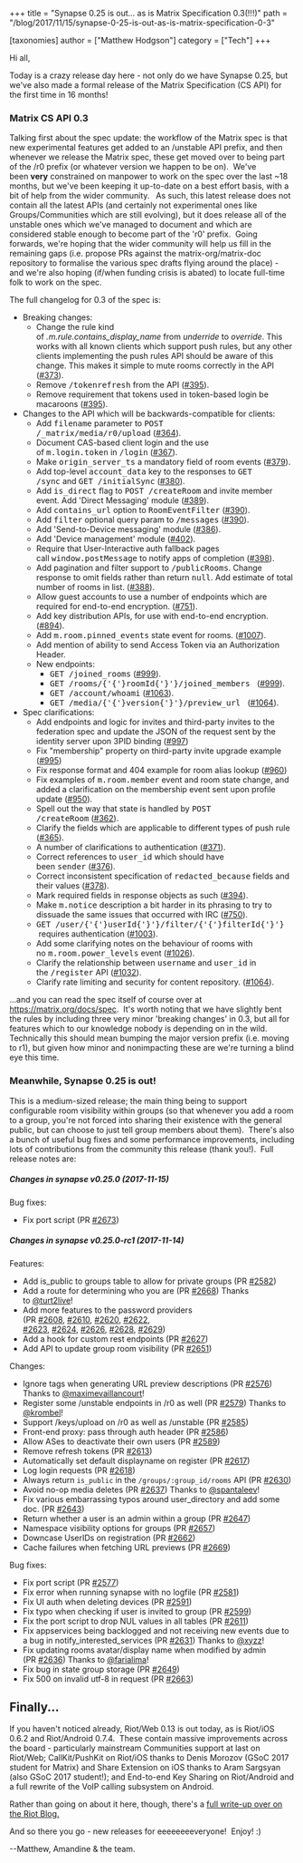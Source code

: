 +++
title = "Synapse 0.25 is out... as is Matrix Specification 0.3(!!!)"
path = "/blog/2017/11/15/synapse-0-25-is-out-as-is-matrix-specification-0-3"

[taxonomies]
author = ["Matthew Hodgson"]
category = ["Tech"]
+++

Hi all,

Today is a crazy release day here - not only do we have Synapse 0.25, but we've also made a formal release of the Matrix Specification (CS API) for the first time in 16 months!

### Matrix CS API 0.3

Talking first about the spec update: the workflow of the Matrix spec is that new experimental features get added to an /unstable API prefix, and then whenever we release the Matrix spec, these get moved over to being part of the /r0 prefix (or whatever version we happen to be on).  We've been <strong>very</strong> constrained on manpower to work on the spec over the last ~18 months, but we've been keeping it up-to-date on a best effort basis, with a bit of help from the wider community.  <b> </b>As such, this latest release does not contain all the latest APIs (and certainly not experimental ones like Groups/Communities which are still evolving), but it does release all of the unstable ones which we've managed to document and which are considered stable enough to become part of the 'r0' prefix.  Going forwards, we're hoping that the wider community will help us fill in the remaining gaps (i.e. propose PRs against the matrix-org/matrix-doc repository to formalise the various spec drafts flying around the place) - and we're also hoping (if/when funding crisis is abated) to locate full-time folk to work on the spec.

The full changelog for 0.3 of the spec is:
<ul class="simple">
 	<li>Breaking changes:
<ul>
 	<li>Change the rule kind of <cite>.m.rule.contains_display_name</cite> from <cite>underride</cite> to <cite>override</cite>. This works with all known clients which support push rules, but any other clients implementing the push rules API should be aware of this change. This makes it simple to mute rooms correctly in the API (<a class="reference external" href="https://github.com/matrix-org/matrix-doc/pull/373">#373</a>).</li>
 	<li>Remove <tt class="docutils literal">/tokenrefresh</tt> from the API (<a class="reference external" href="https://github.com/matrix-org/matrix-doc/pull/395">#395</a>).</li>
 	<li>Remove requirement that tokens used in token-based login be macaroons (<a class="reference external" href="https://github.com/matrix-org/matrix-doc/pull/395">#395</a>).</li>
</ul>
</li>
 	<li>Changes to the API which will be backwards-compatible for clients:
<ul>
 	<li>Add <tt class="docutils literal">filename</tt> parameter to <tt class="docutils literal">POST /_matrix/media/r0/upload</tt> (<a class="reference external" href="https://github.com/matrix-org/matrix-doc/pull/364">#364</a>).</li>
 	<li>Document CAS-based client login and the use of <tt class="docutils literal">m.login.token</tt> in <tt class="docutils literal">/login</tt> (<a class="reference external" href="https://github.com/matrix-org/matrix-doc/pull/367">#367</a>).</li>
 	<li>Make <tt class="docutils literal">origin_server_ts</tt> a mandatory field of room events (<a class="reference external" href="https://github.com/matrix-org/matrix-doc/pull/370">#379</a>).</li>
 	<li>Add top-level <tt class="docutils literal">account_data</tt> key to the responses to <tt class="docutils literal">GET /sync</tt> and <tt class="docutils literal">GET /initialSync</tt> (<a class="reference external" href="https://github.com/matrix-org/matrix-doc/pull/380">#380</a>).</li>
 	<li>Add <tt class="docutils literal">is_direct</tt> flag to <tt class="docutils literal">POST /createRoom</tt> and invite member event. Add 'Direct Messaging' module (<a class="reference external" href="https://github.com/matrix-org/matrix-doc/pull/389">#389</a>).</li>
 	<li>Add <tt class="docutils literal">contains_url</tt> option to <tt class="docutils literal">RoomEventFilter</tt> (<a class="reference external" href="https://github.com/matrix-org/matrix-doc/pull/390">#390</a>).</li>
 	<li>Add <tt class="docutils literal">filter</tt> optional query param to <tt class="docutils literal">/messages</tt> (<a class="reference external" href="https://github.com/matrix-org/matrix-doc/pull/390">#390</a>).</li>
 	<li>Add 'Send-to-Device messaging' module (<a class="reference external" href="https://github.com/matrix-org/matrix-doc/pull/386">#386</a>).</li>
 	<li>Add 'Device management' module (<a class="reference external" href="https://github.com/matrix-org/matrix-doc/pull/402">#402</a>).</li>
 	<li>Require that User-Interactive auth fallback pages call <tt class="docutils literal">window.postMessage</tt> to notify apps of completion (<a class="reference external" href="https://github.com/matrix-org/matrix-doc/pull/398">#398</a>).</li>
 	<li>Add pagination and filter support to <tt class="docutils literal">/publicRooms</tt>. Change response to omit fields rather than return <tt class="docutils literal">null</tt>. Add estimate of total number of rooms in list. (<a class="reference external" href="https://github.com/matrix-org/matrix-doc/pull/388">#388</a>).</li>
 	<li>Allow guest accounts to use a number of endpoints which are required for end-to-end encryption. (<a class="reference external" href="https://github.com/matrix-org/matrix-doc/pull/751">#751</a>).</li>
 	<li>Add key distribution APIs, for use with end-to-end encryption. (<a class="reference external" href="https://github.com/matrix-org/matrix-doc/pull/894">#894</a>).</li>
 	<li>Add <tt class="docutils literal">m.room.pinned_events</tt> state event for rooms. (<a class="reference external" href="https://github.com/matrix-org/matrix-doc/pull/1007">#1007</a>).</li>
 	<li>Add mention of ability to send Access Token via an Authorization Header.</li>
 	<li>New endpoints:
<ul>
 	<li><tt class="docutils literal">GET /joined_rooms</tt> (<a class="reference external" href="https://github.com/matrix-org/matrix-doc/pull/999">#999</a>).</li>
 	<li><tt class="docutils literal">GET <span class="pre">/rooms/{'{'}roomId{'}'}/joined_members</span>
</tt> (<a class="reference external" href="https://github.com/matrix-org/matrix-doc/pull/999">#999</a>).</li>
 	<li><tt class="docutils literal">GET /account/whoami</tt> (<a class="reference external" href="https://github.com/matrix-org/matrix-doc/pull/1063">#1063</a>).</li>
 	<li><tt class="docutils literal">GET <span class="pre">/media/{'{'}version{'}'}/preview_url</span>
</tt> (<a class="reference external" href="https://github.com/matrix-org/matrix-doc/pull/1064">#1064</a>).</li>
</ul>
</li>
</ul>
</li>
 	<li>Spec clarifications:
<ul>
 	<li>Add endpoints and logic for invites and third-party invites to the federation spec and update the JSON of the request sent by the identity server upon 3PID binding (<a class="reference external" href="https://github.com/matrix-org/matrix-doc/pull/997">#997</a>)</li>
 	<li>Fix "membership" property on third-party invite upgrade example (<a class="reference external" href="https://github.com/matrix-org/matrix-doc/pull/995">#995</a>)</li>
 	<li>Fix response format and 404 example for room alias lookup (<a class="reference external" href="https://github.com/matrix-org/matrix-doc/pull/960">#960</a>)</li>
 	<li>Fix examples of <tt class="docutils literal">m.room.member</tt> event and room state change, and added a clarification on the membership event sent upon profile update (<a class="reference external" href="https://github.com/matrix-org/matrix-doc/pull/950">#950</a>).</li>
 	<li>Spell out the way that state is handled by <tt class="docutils literal">POST /createRoom</tt> (<a class="reference external" href="https://github.com/matrix-org/matrix-doc/pull/362">#362</a>).</li>
 	<li>Clarify the fields which are applicable to different types of push rule (<a class="reference external" href="https://github.com/matrix-org/matrix-doc/pull/365">#365</a>).</li>
 	<li>A number of clarifications to authentication (<a class="reference external" href="https://github.com/matrix-org/matrix-doc/pull/371">#371</a>).</li>
 	<li>Correct references to <tt class="docutils literal">user_id</tt> which should have been <tt class="docutils literal">sender</tt> (<a class="reference external" href="https://github.com/matrix-org/matrix-doc/pull/376">#376</a>).</li>
 	<li>Correct inconsistent specification of <tt class="docutils literal">redacted_because</tt> fields and their values (<a class="reference external" href="https://github.com/matrix-org/matrix-doc/pull/378">#378</a>).</li>
 	<li>Mark required fields in response objects as such (<a class="reference external" href="https://github.com/matrix-org/matrix-doc/pull/394">#394</a>).</li>
 	<li>Make <tt class="docutils literal">m.notice</tt> description a bit harder in its phrasing to try to dissuade the same issues that occurred with IRC (<a class="reference external" href="https://github.com/matrix-org/matrix-doc/pull/750">#750</a>).</li>
 	<li><tt class="docutils literal">GET <span class="pre">/user/{'{'}userId{'}'}/filter/{'{'}filterId{'}'}</span>
</tt> requires authentication (<a class="reference external" href="https://github.com/matrix-org/matrix-doc/pull/1003">#1003</a>).</li>
 	<li>Add some clarifying notes on the behaviour of rooms with no <tt class="docutils literal">m.room.power_levels</tt> event (<a class="reference external" href="https://github.com/matrix-org/matrix-doc/pull/1026">#1026</a>).</li>
 	<li>Clarify the relationship between <tt class="docutils literal">username</tt> and <tt class="docutils literal">user_id</tt> in the <tt class="docutils literal">/register</tt> API (<a class="reference external" href="https://github.com/matrix-org/matrix-doc/pull/1032">#1032</a>).</li>
 	<li>Clarify rate limiting and security for content repository. (<a class="reference external" href="https://github.com/matrix-org/matrix-doc/pull/1064">#1064</a>).</li>
</ul>
</li>
</ul>
...and you can read the spec itself of course over at <a href="/docs/spec">https://matrix.org/docs/spec</a>.  It's worth noting that we have slightly bent the rules by including three very minor 'breaking changes' in 0.3, but all for features which to our knowledge nobody is depending on in the wild.  Technically this should mean bumping the major version prefix (i.e. moving to r1), but given how minor and nonimpacting these are we're turning a blind eye this time.

### Meanwhile, Synapse 0.25 is out!

This is a medium-sized release; the main thing being to support configurable room visibility within groups (so that whenever you add a room to a group, you're not forced into sharing their existence with the general public, but can choose to just tell group members about them).  There's also a bunch of useful bug fixes and some performance improvements, including lots of contributions from the community this release (thank you!).  Full release notes are:

##### Changes in synapse v0.25.0 (2017-11-15)

Bug fixes:
<ul>
 	<li>Fix port script (PR <a class="issue-link js-issue-link" href="https://github.com/matrix-org/synapse/pull/2673" data-error-text="Failed to load issue title" data-id="273841564" data-permission-text="Issue title is private" data-url="https://github.com/matrix-org/synapse/issues/2673">#2673</a>)</li>
</ul>

##### Changes in synapse v0.25.0-rc1 (2017-11-14)

Features:
<ul>
 	<li>Add is_public to groups table to allow for private groups (PR <a class="issue-link js-issue-link" href="https://github.com/matrix-org/synapse/pull/2582" data-error-text="Failed to load issue title" data-id="268816516" data-permission-text="Issue title is private" data-url="https://github.com/matrix-org/synapse/issues/2582">#2582</a>)</li>
 	<li>Add a route for determining who you are (PR <a class="issue-link js-issue-link" href="https://github.com/matrix-org/synapse/pull/2668" data-error-text="Failed to load issue title" data-id="273327989" data-permission-text="Issue title is private" data-url="https://github.com/matrix-org/synapse/issues/2668">#2668</a>) Thanks to <a class="user-mention" href="https://github.com/turt2live">@turt2live</a>!</li>
 	<li>Add more features to the password providers (PR <a class="issue-link js-issue-link" href="https://github.com/matrix-org/synapse/pull/2608" data-error-text="Failed to load issue title" data-id="269913170" data-permission-text="Issue title is private" data-url="https://github.com/matrix-org/synapse/issues/2608">#2608</a>, <a class="issue-link js-issue-link" href="https://github.com/matrix-org/synapse/pull/2610" data-error-text="Failed to load issue title" data-id="269969920" data-permission-text="Issue title is private" data-url="https://github.com/matrix-org/synapse/issues/2610">#2610</a>, <a class="issue-link js-issue-link" href="https://github.com/matrix-org/synapse/pull/2620" data-error-text="Failed to load issue title" data-id="270352778" data-permission-text="Issue title is private" data-url="https://github.com/matrix-org/synapse/issues/2620">#2620</a>, <a class="issue-link js-issue-link" href="https://github.com/matrix-org/synapse/pull/2622" data-error-text="Failed to load issue title" data-id="270373940" data-permission-text="Issue title is private" data-url="https://github.com/matrix-org/synapse/issues/2622">#2622</a>,
<a class="issue-link js-issue-link" href="https://github.com/matrix-org/synapse/pull/2623" data-error-text="Failed to load issue title" data-id="270374613" data-permission-text="Issue title is private" data-url="https://github.com/matrix-org/synapse/issues/2623">#2623</a>, <a class="issue-link js-issue-link" href="https://github.com/matrix-org/synapse/pull/2624" data-error-text="Failed to load issue title" data-id="270374846" data-permission-text="Issue title is private" data-url="https://github.com/matrix-org/synapse/issues/2624">#2624</a>, <a class="issue-link js-issue-link" href="https://github.com/matrix-org/synapse/pull/2626" data-error-text="Failed to load issue title" data-id="270676451" data-permission-text="Issue title is private" data-url="https://github.com/matrix-org/synapse/issues/2626">#2626</a>, <a class="issue-link js-issue-link" href="https://github.com/matrix-org/synapse/pull/2628" data-error-text="Failed to load issue title" data-id="270677175" data-permission-text="Issue title is private" data-url="https://github.com/matrix-org/synapse/issues/2628">#2628</a>, <a class="issue-link js-issue-link tooltipped tooltipped-ne" href="https://github.com/matrix-org/synapse/pull/2629" data-error-text="Failed to load issue title" data-id="270721791" data-permission-text="Issue title is private">#2629</a>)</li>
 	<li>Add a hook for custom rest endpoints (PR <a class="issue-link js-issue-link" href="https://github.com/matrix-org/synapse/pull/2627" data-error-text="Failed to load issue title" data-id="270676740" data-permission-text="Issue title is private" data-url="https://github.com/matrix-org/synapse/issues/2627">#2627</a>)</li>
 	<li>Add API to update group room visibility (PR <a class="issue-link js-issue-link" href="https://github.com/matrix-org/synapse/pull/2651" data-error-text="Failed to load issue title" data-id="272257429" data-permission-text="Issue title is private" data-url="https://github.com/matrix-org/synapse/issues/2651">#2651</a>)</li>
</ul>
Changes:
<ul>
 	<li>Ignore tags when generating URL preview descriptions (PR <a class="issue-link js-issue-link" href="https://github.com/matrix-org/synapse/pull/2576" data-error-text="Failed to load issue title" data-id="268596188" data-permission-text="Issue title is private" data-url="https://github.com/matrix-org/synapse/issues/2576">#2576</a>)
Thanks to <a class="user-mention" href="https://github.com/maximevaillancourt">@maximevaillancourt</a>!</li>
 	<li>Register some /unstable endpoints in /r0 as well (PR <a class="issue-link js-issue-link" href="https://github.com/matrix-org/synapse/pull/2579" data-error-text="Failed to load issue title" data-id="268761262" data-permission-text="Issue title is private" data-url="https://github.com/matrix-org/synapse/issues/2579">#2579</a>) Thanks to
<a class="user-mention" href="https://github.com/krombel">@krombel</a>!</li>
 	<li>Support /keys/upload on /r0 as well as /unstable (PR <a class="issue-link js-issue-link" href="https://github.com/matrix-org/synapse/pull/2585" data-error-text="Failed to load issue title" data-id="268842938" data-permission-text="Issue title is private" data-url="https://github.com/matrix-org/synapse/issues/2585">#2585</a>)</li>
 	<li>Front-end proxy: pass through auth header (PR <a class="issue-link js-issue-link" href="https://github.com/matrix-org/synapse/pull/2586" data-error-text="Failed to load issue title" data-id="268843185" data-permission-text="Issue title is private" data-url="https://github.com/matrix-org/synapse/issues/2586">#2586</a>)</li>
 	<li>Allow ASes to deactivate their own users (PR <a class="issue-link js-issue-link" href="https://github.com/matrix-org/synapse/pull/2589" data-error-text="Failed to load issue title" data-id="268938259" data-permission-text="Issue title is private" data-url="https://github.com/matrix-org/synapse/issues/2589">#2589</a>)</li>
 	<li>Remove refresh tokens (PR <a class="issue-link js-issue-link" href="https://github.com/matrix-org/synapse/pull/2613" data-error-text="Failed to load issue title" data-id="270111173" data-permission-text="Issue title is private" data-url="https://github.com/matrix-org/synapse/issues/2613">#2613</a>)</li>
 	<li>Automatically set default displayname on register (PR <a class="issue-link js-issue-link" href="https://github.com/matrix-org/synapse/pull/2617" data-error-text="Failed to load issue title" data-id="270304979" data-permission-text="Issue title is private" data-url="https://github.com/matrix-org/synapse/issues/2617">#2617</a>)</li>
 	<li>Log login requests (PR <a class="issue-link js-issue-link" href="https://github.com/matrix-org/synapse/pull/2618" data-error-text="Failed to load issue title" data-id="270316951" data-permission-text="Issue title is private" data-url="https://github.com/matrix-org/synapse/issues/2618">#2618</a>)</li>
 	<li>Always return <code>is_public</code> in the <code>/groups/:group_id/rooms</code> API (PR <a class="issue-link js-issue-link" href="https://github.com/matrix-org/synapse/pull/2630" data-error-text="Failed to load issue title" data-id="270724819" data-permission-text="Issue title is private" data-url="https://github.com/matrix-org/synapse/issues/2630">#2630</a>)</li>
 	<li>Avoid no-op media deletes (PR <a class="issue-link js-issue-link" href="https://github.com/matrix-org/synapse/pull/2637" data-error-text="Failed to load issue title" data-id="271174567" data-permission-text="Issue title is private" data-url="https://github.com/matrix-org/synapse/issues/2637">#2637</a>) Thanks to <a class="user-mention" href="https://github.com/spantaleev">@spantaleev</a>!</li>
 	<li>Fix various embarrassing typos around user_directory and add some doc. (PR
<a class="issue-link js-issue-link" href="https://github.com/matrix-org/synapse/pull/2643" data-error-text="Failed to load issue title" data-id="271218429" data-permission-text="Issue title is private" data-url="https://github.com/matrix-org/synapse/issues/2643">#2643</a>)</li>
 	<li>Return whether a user is an admin within a group (PR <a class="issue-link js-issue-link" href="https://github.com/matrix-org/synapse/pull/2647" data-error-text="Failed to load issue title" data-id="271795951" data-permission-text="Issue title is private" data-url="https://github.com/matrix-org/synapse/issues/2647">#2647</a>)</li>
 	<li>Namespace visibility options for groups (PR <a class="issue-link js-issue-link" href="https://github.com/matrix-org/synapse/pull/2657" data-error-text="Failed to load issue title" data-id="272604541" data-permission-text="Issue title is private" data-url="https://github.com/matrix-org/synapse/issues/2657">#2657</a>)</li>
 	<li>Downcase UserIDs on registration (PR <a class="issue-link js-issue-link" href="https://github.com/matrix-org/synapse/pull/2662" data-error-text="Failed to load issue title" data-id="272746677" data-permission-text="Issue title is private" data-url="https://github.com/matrix-org/synapse/issues/2662">#2662</a>)</li>
 	<li>Cache failures when fetching URL previews (PR <a class="issue-link js-issue-link" href="https://github.com/matrix-org/synapse/pull/2669" data-error-text="Failed to load issue title" data-id="273404602" data-permission-text="Issue title is private" data-url="https://github.com/matrix-org/synapse/issues/2669">#2669</a>)</li>
</ul>
Bug fixes:
<ul>
 	<li>Fix port script (PR <a class="issue-link js-issue-link" href="https://github.com/matrix-org/synapse/pull/2577" data-error-text="Failed to load issue title" data-id="268680457" data-permission-text="Issue title is private" data-url="https://github.com/matrix-org/synapse/issues/2577">#2577</a>)</li>
 	<li>Fix error when running synapse with no logfile (PR <a class="issue-link js-issue-link" href="https://github.com/matrix-org/synapse/pull/2581" data-error-text="Failed to load issue title" data-id="268813288" data-permission-text="Issue title is private" data-url="https://github.com/matrix-org/synapse/issues/2581">#2581</a>)</li>
 	<li>Fix UI auth when deleting devices (PR <a class="issue-link js-issue-link" href="https://github.com/matrix-org/synapse/pull/2591" data-error-text="Failed to load issue title" data-id="268938993" data-permission-text="Issue title is private" data-url="https://github.com/matrix-org/synapse/issues/2591">#2591</a>)</li>
 	<li>Fix typo when checking if user is invited to group (PR <a class="issue-link js-issue-link" href="https://github.com/matrix-org/synapse/pull/2599" data-error-text="Failed to load issue title" data-id="269155496" data-permission-text="Issue title is private" data-url="https://github.com/matrix-org/synapse/issues/2599">#2599</a>)</li>
 	<li>Fix the port script to drop NUL values in all tables (PR <a class="issue-link js-issue-link" href="https://github.com/matrix-org/synapse/pull/2611" data-error-text="Failed to load issue title" data-id="270038737" data-permission-text="Issue title is private" data-url="https://github.com/matrix-org/synapse/issues/2611">#2611</a>)</li>
 	<li>Fix appservices being backlogged and not receiving new events due to a bug in
notify_interested_services (PR <a class="issue-link js-issue-link" href="https://github.com/matrix-org/synapse/pull/2631" data-error-text="Failed to load issue title" data-id="270787064" data-permission-text="Issue title is private" data-url="https://github.com/matrix-org/synapse/issues/2631">#2631</a>) Thanks to <a class="user-mention" href="https://github.com/xyzz">@xyzz</a>!</li>
 	<li>Fix updating rooms avatar/display name when modified by admin (PR <a class="issue-link js-issue-link" href="https://github.com/matrix-org/synapse/pull/2636" data-error-text="Failed to load issue title" data-id="271057913" data-permission-text="Issue title is private" data-url="https://github.com/matrix-org/synapse/issues/2636">#2636</a>)
Thanks to <a class="user-mention" href="https://github.com/farialima">@farialima</a>!</li>
 	<li>Fix bug in state group storage (PR <a class="issue-link js-issue-link" href="https://github.com/matrix-org/synapse/pull/2649" data-error-text="Failed to load issue title" data-id="271901224" data-permission-text="Issue title is private" data-url="https://github.com/matrix-org/synapse/issues/2649">#2649</a>)</li>
 	<li>Fix 500 on invalid utf-8 in request (PR <a class="issue-link js-issue-link" href="https://github.com/matrix-org/synapse/pull/2663" data-error-text="Failed to load issue title" data-id="272868148" data-permission-text="Issue title is private" data-url="https://github.com/matrix-org/synapse/issues/2663">#2663</a>)</li>
</ul>

## Finally...

If you haven't noticed already, Riot/Web 0.13 is out today, as is Riot/iOS 0.6.2 and Riot/Android 0.7.4.  These contain massive improvements across the board - particularly mainstream Communities support at last on Riot/Web; CallKit/PushKit on Riot/iOS thanks to Denis Morozov (GSoC 2017 student for Matrix) and Share Extension on iOS thanks to Aram Sargsyan (also GSoC 2017 student!); and End-to-end Key Sharing on Riot/Android and a full rewrite of the VoIP calling subsystem on Android.

Rather than going on about it here, though, there's a <a href="https://medium.com/@RiotChat/communities-aka-groups-are-here-announcing-riot-web-0-13-riot-ios-0-6-and-riot-android-0-7-4-933cb193a28e">full write-up over on the Riot Blog.</a>

And so there you go - new releases for eeeeeeeeveryone!  Enjoy! :)

--Matthew, Amandine & the team.
